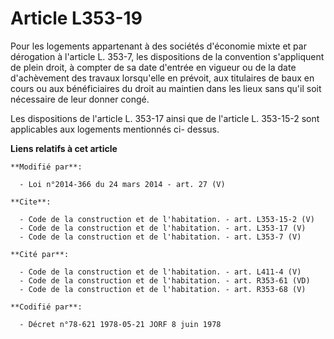 # Article L353-19

Pour les logements appartenant à des sociétés d'économie mixte et par dérogation à l'article L. 353-7, les dispositions de la
convention s'appliquent de plein droit, à compter de sa date d'entrée en vigueur ou de la date d'achèvement des travaux
lorsqu'elle en prévoit, aux titulaires de baux en cours ou aux bénéficiaires du droit au maintien dans les lieux sans qu'il
soit nécessaire de leur donner congé. 

Les dispositions de l'article L. 353-17 ainsi que de l'article L. 353-15-2 sont applicables aux logements mentionnés ci-
dessus.

**Liens relatifs à cet article**

	**Modifié par**:

	  - Loi n°2014-366 du 24 mars 2014 - art. 27 (V)

	**Cite**:

	  - Code de la construction et de l'habitation. - art. L353-15-2 (V)
	  - Code de la construction et de l'habitation. - art. L353-17 (V)
	  - Code de la construction et de l'habitation. - art. L353-7 (V)

	**Cité par**:

	  - Code de la construction et de l'habitation. - art. L411-4 (V)
	  - Code de la construction et de l'habitation. - art. R353-61 (VD)
	  - Code de la construction et de l'habitation. - art. R353-68 (V)

	**Codifié par**:

	  - Décret n°78-621 1978-05-21 JORF 8 juin 1978
